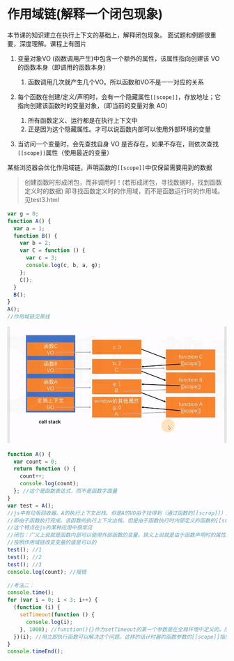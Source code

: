 # 作用域链(解释一个闭包现象)

本节课的知识建立在执行上下文的基础上，解释闭包现象。
面试题和例题很重要，深度理解。课程上有图片

1. 变量对象VO (函数调用产生)中包含一个额外的属性，该属性指向创建该 VO 的函数本身（即调用的函数本身）
   1. 函数调用几次就产生几个VO。所以函数和VO不是一一对应的关系

2. 每个函数在创建/定义/声明时，会有一个隐藏属性`[[scope]]`，存放地址；它指向创建该函数时的变量对象，（即当前的变量对象 AO）
   1. 所有函数定义、运行都是在执行上下文中
   2. 正是因为这个隐藏属性。才可以说函数内部可以使用外部环境的变量

3. 当访问一个变量时，会先查找自身 VO 是否存在，如果不存在，则依次查找`[[scope]]`属性（使用最近的变量）

某些浏览器会优化作用域链，声明函数的`[[scope]]`中仅保留需要用到的数据

> 创建函数时形成闭包，而非调用时！(若形成闭包，寻找数据时，找到函数定义时的数据)
> 即寻找函数定义时的作用域，而不是函数运行时的作用域。见test3.html

```js
var g = 0;
function A() {
  var a = 1;
  function B() {
    var b = 2;
    var C = function () {
      var c = 3;
      console.log(c, b, a, g);
    };
    C();
  }
  B();
}
A();
//作用域链见黑线
```
<img src="./作用域链.jpg" alt="" />

```js
function A() {
  var count = 0;
  return function () {
    count++;
    console.log(count);
  }; //这个是函数表达式，而不是函数字面量
}
var test = A();
//js中有垃圾回收器。A的执行上下文出栈。但是A的VO由于找得到（通过函数的[[scrop]]）还在
//即由于函数执行完成。该函数的执行上下文出栈。但是由于函数执行时内部定义的函数的[[scope]]指向当前VO所以将执行上下文中的VO下来
//这个特点在js的某种应用中很常见
//闭包：广义上说就是函数内部可以使用外部函数的变量。狭义上说就是由于函数声明时的属性[[scope]]指向当前VO所以导致VO中的局部变量保存了下来
//按照作用域链改变变量的值是可以的
test(); //1
test(); //2
test(); //3
console.log(count); //报错
```
```js
//考法二：
console.time();
for (var i = 0; i < 3; i++) {
  (function (i) {
    setTimeout(function () {
      console.log(i);
    }, 1000); //function(){}作为setTimeout的第一个参数是在全局环境中定义的。所以他的[[scope]]指向全局GO
  })(i); //用立即执行函数可以解决这个问题。这样的话计时器的函数参数的[[scope]]指向的是IIFE的VO
}
console.timeEnd();
```